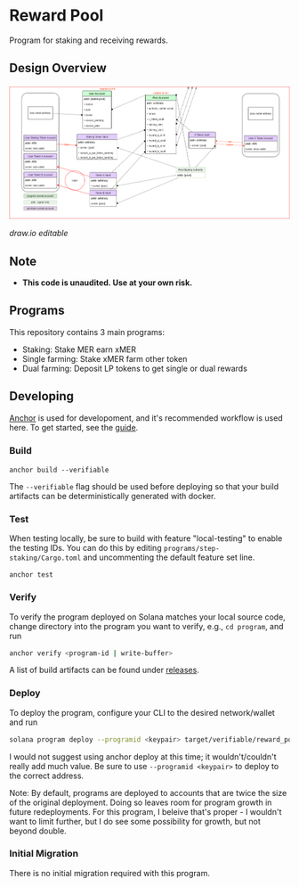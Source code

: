# Reward Pool

Program for staking and receiving rewards. 

## Design Overview

![reward pool account overview](https://github.com/step-finance/reward-pool/blob/main/account-design.png)

*draw.io editable*

## Note

- **This code is unaudited. Use at your own risk.**

## Programs
This repository contains 3 main programs:
- Staking: Stake MER earn xMER
- Single farming: Stake xMER farm other token
- Dual farming: Deposit LP tokens to get single or dual rewards

## Developing

[Anchor](https://github.com/project-serum/anchor) is used for developoment, and it's
recommended workflow is used here. To get started, see the [guide](https://project-serum.github.io/anchor/getting-started/introduction.html).

### Build

```
anchor build --verifiable
```

The `--verifiable` flag should be used before deploying so that your build artifacts
can be deterministically generated with docker.

### Test

When testing locally, be sure to build with feature "local-testing" to enable the testing IDs.  You can do this by editing `programs/step-staking/Cargo.toml` and uncommenting the default feature set line.

```
anchor test
```

### Verify

To verify the program deployed on Solana matches your local source code, change directory
into the program you want to verify, e.g., `cd program`, and run

```bash
anchor verify <program-id | write-buffer>
```

A list of build artifacts can be found under [releases](https://github.com/step-finance/reward-pool/releases).

### Deploy

To deploy the program, configure your CLI to the desired network/wallet and run 

```bash
solana program deploy --programid <keypair> target/verifiable/reward_pool.so
```

I would not suggest using anchor deploy at this time; it wouldn't/couldn't really add much value.  Be sure to use `--programid <keypair>` to deploy to the correct address.

Note: By default, programs are deployed to accounts that are twice the size of the original deployment. Doing so leaves room for program growth in future redeployments. For this program, I beleive that's proper - I wouldn't want to limit  further, but I do see some possibility for growth, but not beyond double.

### Initial Migration

There is no initial migration required with this program.